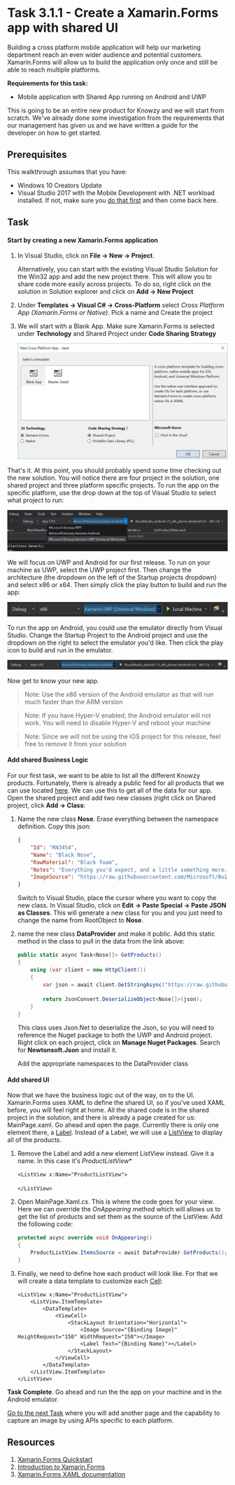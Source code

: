 # Task 3.1.1 - Create a Xamarin.Forms app with shared UI

Building a cross platform mobile application will help our marketing department reach an even wider audience and potential customers. Xamarin.Forms will allow us to build the application only once and still be able to reach multiple platforms. 

**Requirements for this task:**
* Mobile application with Shared App running on Android and UWP

This is going to be an entire new product for Knowzy and we will start from scratch. We've already done some investigation from the requirements that our management has given us and we have written a guide for the developer on how to get started.

## Prerequisites 

This walkthrough assumes that you have:
* Windows 10 Creators Update
* Visual Studio 2017 with the Mobile Development with .NET workload installed. If not, make sure you [do that first](https://docs.microsoft.com/en-us/visualstudio/install/install-visual-studio) and then come back here.

## Task 

#### Start by creating a new Xamarin.Forms application

1. In Visual Studio, click on **File -> New -> Project**. 
    
    Alternatively, you can start with the existing Visual Studio Solution for the Win32 app and add the new project there. This will allow you to share code more easily across projects. To do so, right click on the solution in Solution explorer and click on **Add -> New Project**

2. Under **Templates -> Visual C# -> Cross-Platform** select *Cross Platform App (Xamarin.Forms or Native)*. Pick a name and Create the project
3. We will start with a Blank App. Make sure Xamarin.Forms is selected under **Technology** and Shared Project under **Code Sharing Strategy**

    ![New Project](images/new_project.png)

That's it. At this point, you should probably spend some time checking out the new solution. You will notice there are four project in the solution, one shared project and three platform specific projects. To run the app on the specific platform, use the drop down at the top of Visual Studio to select what project to run:

![Select Project](images/select_platform.png)

We will focus on UWP and Android for our first release. To run on your machine as UWP, select the UWP project first. Then change the architecture (the dropdown on the left of the Startup projects dropdown) and select x86 or x64. Then simply click the play button to build and run the app:

![Run](images/run.png)

To run the app on Android, you could use the emulator directly from Visual Studio. Change the Startup Project to the Android project and use the dropdown on the right to select the emulator you'd like. Then click the play icon to build and run in the emulator.

![Run Android](images/run_android.png)

Now get to know your new app.

> Note: Use the x86 version of the Android emulator as that will run much faster than the ARM version

> Note: If you have Hyper-V enabled, the Android emulator will not work. You will need to disable Hyper-V and reboot your machine

> Note: Since we will not be using the iOS project for this release, feel free to remove it from your solution

#### Add shared Business Logic

For our first task, we want to be able to list all the different Knowzy products. Fortunately, there is already a public feed for all products that we can use located [here](https://raw.githubusercontent.com/Microsoft/BuildTourHack/master/src/Noses/noses.json?token=AArcuB1FvHzTWESdpopKZiYk0C0H-4Kkks5ZL5AuwA%3D%3D). We can use this to get all of the data for our app. Open the shared project and add two new classes (right click on Shared project, click **Add -> Class**:

1. Name the new class **Nose**. Erase everything between the namespace definition. Copy this json:

    ```json
    {
        "Id": "RN3454",
        "Name": "Black Nose",
        "RawMaterial": "Black foam",
        "Notes": "Everything you'd expect, and a little something more.",
        "ImageSource": "https://raw.githubusercontent.com/Microsoft/BuildTourHack/master/src/Noses/Frabicnose400x300.jpg?token=AArcuJLPN_TgeZBrqvm81EbVaDsh9eh2ks5ZL47AwA%3D%3D"
    }
    ```

    Switch to Visual Studio, place the cursor where you want to copy the new class. In Visual Studio, click on **Edit -> Paste Special -> Paste JSON as Classes**. This will generate a new class for you and you just need to change the name from RootObject to **Nose**.

2. name the new class **DataProvider** and make it public. Add this static method in the class to pull in the data from the link above:

    ```csharp
    public static async Task<Nose[]> GetProducts()
    {
        using (var client = new HttpClient())
        {
            var json = await client.GetStringAsync("https://raw.githubusercontent.com/Microsoft/BuildTourHack/master/src/Noses/noses.json?token=AArcuB1FvHzTWESdpopKZiYk0C0H-4Kkks5ZL5AuwA%3D%3D");

            return JsonConvert.DeserializeObject<Nose[]>(json);
        }
    }
    ```

    This class uses Json.Net to deserialize the Json, so you will need to reference the Nuget package to both the UWP and Android project. Right click on each project, click on **Manage Nuget Packages**. Search for **Newtonsoft.Json** and install it.

    Add the appropriate namespaces to the DataProvider class

#### Add shared UI

Now that we have the business logic out of the way, on to the UI. Xamarin.Forms uses XAML to define the shared UI, so if you've used XAML before, you will feel right at home. All the shared code is in the shared project in the solution, and there is already a page created for us: MainPage.xaml. Go ahead and open the page. Currently there is only one element there, a [Label](https://developer.xamarin.com/guides/xamarin-forms/user-interface/text/label/). Instead of a Label, we will use a [ListView](https://developer.xamarin.com/guides/xamarin-forms/user-interface/listview/) to display all of the products.

1. Remove the Label and add a new element ListView instead. Give it a name. In this case it's *ProductListView**

    ```xaml
    <ListView x:Name="ProductListView">

    </ListView>
    ```

2. Open MainPage.Xaml.cs. This is where the code goes for your view. Here we can override the *OnAppearing* method which will allows us to get the list of products and set them as the source of the ListView. Add the following code:

    ```csharp
    protected async override void OnAppearing()
    {
        ProductListView.ItemsSource = await DataProvider.GetProducts();
    }
    ```

3. Finally, we need to define how each product will look like. For that we will create a data template to customize each [Cell](https://developer.xamarin.com/guides/xamarin-forms/user-interface/listview/customizing-cell-appearance/):

    ```xaml
    <ListView x:Name="ProductListView">
        <ListView.ItemTemplate>
            <DataTemplate>
                <ViewCell>
                    <StackLayout Orientation="Horizontal">
                        <Image Source="{Binding Image}" HeightRequest="150" WidthRequest="150"></Image>
                        <Label Text="{Binding Name}"></Label>
                    </StackLayout>
                </ViewCell>
            </DataTemplate>
        </ListView.ItemTemplate>
    </ListView>
    ```

**Task Complete**. Go ahead and run the the app on your machine and in the Android emulator.

[Go to the next Task](312_Camera.md) where you will add another page and the capability to capture an image by using APIs specific to each platform.

## Resources

1. [Xamarin.Forms Quickstart](https://developer.xamarin.com/guides/xamarin-forms/getting-started/hello-xamarin-forms/quickstart/)
2. [Introduction to Xamarin.Forms](https://developer.xamarin.com/guides/xamarin-forms/getting-started/introduction-to-xamarin-forms/)
3. [Xamarin.Forms XAML documentation](https://developer.xamarin.com/guides/xamarin-forms/xaml/)
